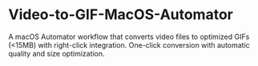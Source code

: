 # Video-to-GIF-MacOS-Automator
A macOS Automator workflow that converts video files to optimized GIFs (&lt;15MB) with right-click integration. One-click conversion with automatic quality and size optimization.
